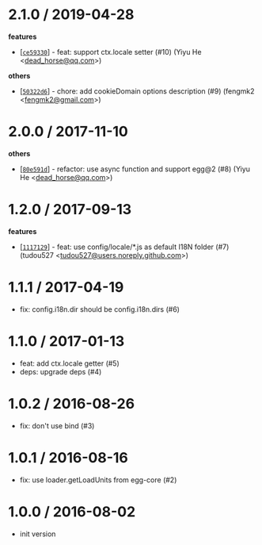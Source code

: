 
2.1.0 / 2019-04-28
==================

**features**
  * [[`ce59330`](http://github.com/eggjs/egg-i18n/commit/ce59330ef1dc069f43ebde29f8fe345f6a4d186e)] - feat: support ctx.locale setter (#10) (Yiyu He <<dead_horse@qq.com>>)

**others**
  * [[`50322d6`](http://github.com/eggjs/egg-i18n/commit/50322d680e783b30cfed7ffb39e36d3edf2ed210)] - chore: add cookieDomain options description (#9) (fengmk2 <<fengmk2@gmail.com>>)

2.0.0 / 2017-11-10
==================

**others**
  * [[`80e591d`](http://github.com/eggjs/egg-i18n/commit/80e591d86eef8d92a8f8c6eef8d8d8fb00d9a1e2)] - refactor: use async function and support egg@2 (#8) (Yiyu He <<dead_horse@qq.com>>)

1.2.0 / 2017-09-13
==================

**features**
  * [[`1117129`](http://github.com/eggjs/egg-i18n/commit/1117129ce0153d317d376a2692b3de14b94a6717)] - feat: use config/locale/*.js as default I18N folder (#7) (tudou527 <<tudou527@users.noreply.github.com>>)

1.1.1 / 2017-04-19
==================

  * fix: config.i18n.dir should be config.i18n.dirs (#6)

1.1.0 / 2017-01-13
==================

  * feat: add ctx.locale getter (#5)
  * deps: upgrade deps (#4)

1.0.2 / 2016-08-26
==================

  * fix: don't use bind (#3)

1.0.1 / 2016-08-16
==================

  * fix: use loader.getLoadUnits from egg-core (#2)

1.0.0 / 2016-08-02
==================

 * init version
